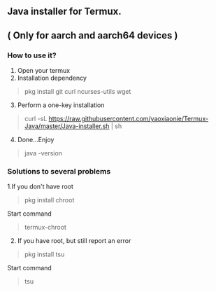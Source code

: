 ## Java installer for Termux.
## ( Only for aarch and aarch64 devices )
### How to use it?
1. Open your termux
2. Installation dependency
> pkg install git curl ncurses-utils wget
3. Perform a one-key installation
> curl -sL https://raw.githubusercontent.com/yaoxiaonie/Termux-Java/master/Java-installer.sh | sh
4. Done...Enjoy 
> java -version
### Solutions to several problems 
1.If you don't have root 
> pkg install chroot

Start command
> termux-chroot
2. If you have root, but still report an error 
> pkg install tsu

Start command
> tsu
